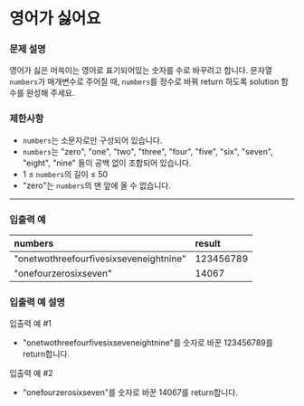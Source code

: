 # 영어가 싫어요

### 문제 설명

영어가 싫은 머쓱이는 영어로 표기되어있는 숫자를 수로 바꾸려고 합니다. 문자열 `numbers`가 매개변수로 주어질 때, `numbers`를 정수로 바꿔 return 하도록 solution 함수를 완성해 주세요.

### 제한사항
- `numbers`는 소문자로만 구성되어 있습니다.
- `numbers`는 "zero", "one", "two", "three", "four", "five", "six", "seven", "eight", "nine" 들이 공백 없이 조합되어 있습니다.
- 1 ≤ `numbers`의 길이 ≤ 50
- "zero"는 `numbers`의 맨 앞에 올 수 없습니다.

---

### 입출력 예
|numbers|result|
|:---|:---|
|"onetwothreefourfivesixseveneightnine"|123456789|
|"onefourzerosixseven"|14067|

### 입출력 예 설명
입출력 예 #1
- "onetwothreefourfivesixseveneightnine"를 숫자로 바꾼 123456789를 return합니다.

입출력 예 #2
- "onefourzerosixseven"를 숫자로 바꾼 14067를 return합니다.
